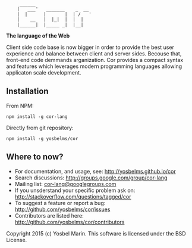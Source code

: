 ```
     ______
    |   ___'   _______    _  __
    |  |      |       |  | /   '
    |    __   |  |_|  |  |  |
    |______|  |_____ _|  |__|

```

**The language of the Web**

Client side code base is now bigger in order to provide the best user experience and balance between client and server sides. Becouse that, front-end code demmands arganization. Cor provides a compact syntax and features which leverages modern programming languages allowing applicaton scale development.

## Installation

From NPM:

```
npm install -g cor-lang
```

Directly from git repository:

```
npm install -g yosbelms/cor
```

## Where to now?

* For documentation, and usage, see: http://yosbelms.github.io/cor
* Search discussions: http://groups.google.com/group/cor-lang
* Mailing list: [cor-lang@googlegroups.com](mailto:cor-lang@googlegroups.com)
* If you unsderstand your specific problem ask on: http://stackoverflow.com/questions/tagged/cor
* To suggest a feature or report a bug: http://github.com/yosbelms/cor/issues
* Contributors are listed here: http://github.com/yosbelms/cor/contributors

Copyright 2015 (c) Yosbel Marin. This software is licensed under the BSD License.
